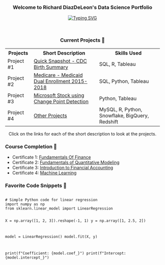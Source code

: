 <h3 style="text-align: center;">Welcome to Richard DiazDeLeon's Data Science Portfolio</h3>

<!-- Typing SVG -->
<div style="text-align: center;">
  <a href="https://git.io/typing-svg">
    <img src="https://readme-typing-svg.herokuapp.com?font=Fira+Code&pause=1000&random=false&width=435&lines=I+am+an+Applied+Statistician." alt="Typing SVG" />
  </a>
</div>

<div style="text-align: center;">
  <!-- Add your badges here with a consistent style -->
</div>

&nbsp;

<div style="text-align: center;">
  <h3>Current Projects 🌱</h3>
  <table align="center">
    <tr>
      <th>Projects</th>
      <th>Short Description</th>
      <th>Skills Used</th>
    </tr>
    <tr>
      <td>Project #1</td>
      <td><a href="https://github.com/dsrichard97/cdc_births/tree/main">Quick Snapshot - CDC Birth Summary</a></td>
      <td>SQL, R, Tableau</td>
    </tr>
    <tr>
      <td>Project #2</td>
      <td><a href="https://github.com/dsrichard97/Medicare_Dual_Enroll">Medicare - Medicaid Dual Enrollment 2015-2018</a></td>
      <td>SQL, Python, Tableau</td>
    </tr>
    <tr>
      <td>Project #3</td>
      <td><a href="https://github.com/dsrichard97/msft_CPD">Microsoft Stock using Change Point Detection</a></td>
      <td>Python, Tableau</td>
    </tr>
    <tr>
      <td>Project #4</td>
      <td><a href="https://github.com/dsrichard97/otherprojects">Other Projects</a></td>
      <td>MySQL, R, Python, Snowflake, BigQuery, Redshift</td>
    </tr>
  </table>
</div>

<div style="text-align: center;">
  Click on the links for each of the short description to look at the projects.
</div>

<h3>Course Completion 👯</h3>
<ul>
  <li>Certificate 1: <a href="https://coursera.org/share/da1f8fe3ffec6c60f5124f369b365f1f">Fundamentals Of Finance</a></li>
  <li>Certificate 2: <a href="https://coursera.org/share/d5f90366a539002560c233f4b2fcfbcb">Fundamentals of Quantitative Modeling</a></li>
  <li>Certificate 3: <a href="https://coursera.org/share/725e57655ad036a580c302627f539fb4">Introduction to Financial Accounting</a></li>
  <li>Certificate 4: <a href="https://coursera.org/share/72677cff1a83e5b5b29b6e7c3c2552df">Machine Learning</a></li>
</ul>

<!-- Additional sections can go here -->

<h3>Favorite Code Snippets 📝</h3>
<pre><code>
# Simple Python code for linear regression
import numpy as np
from sklearn.linear_model import LinearRegression

X = np.array([1, 2, 3]).reshape(-1, 1)
y = np.array([1, 2.5, 2])

model = LinearRegression()
model.fit(X, y)

print(f"Coefficient: {model.coef_}")
print(f"Intercept: {model.intercept_}")
</code></pre>

